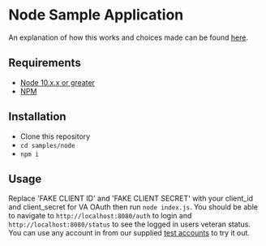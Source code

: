 # Node Sample Application

An explanation of how this works and choices made can be found [here](https://developer.va.gov/oauth).

## Requirements

* [Node 10.x.x or greater](https://nodejs.org/en/)
* [NPM](https://www.npmjs.com/get-npm)

## Installation

* Clone this repository
* `cd samples/node`
* `npm i`

## Usage

Replace 'FAKE CLIENT ID' and 'FAKE CLIENT SECRET' with your client\_id and client\_secret for VA OAuth then run `node index.js`. You should be able to navigate to `http://localhost:8080/auth` to login and `http://localhost:8080/status` to see the logged in users veteran status. You can use any account in from our supplied [test accounts](../../test-accounts.md) to try it out. 
